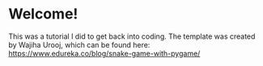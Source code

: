 # Welcome!

This was a tutorial I did to get back into coding. The template was created by Wajiha Urooj, which can be found here:
https://www.edureka.co/blog/snake-game-with-pygame/